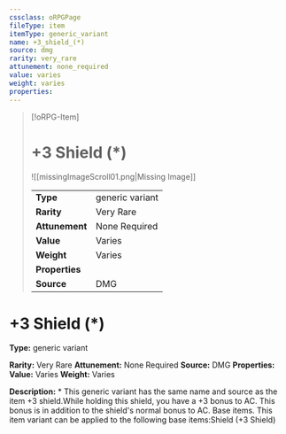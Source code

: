 ```yaml
---
cssclass: oRPGPage
fileType: item
itemType: generic_variant
name: +3_shield_(*)
source: dmg
rarity: very_rare
attunement: none_required
value: varies
weight: varies
properties:
---
```

> [!oRPG-Item]
> # +3 Shield (*)
> ![[missingImageScroll01.png|Missing Image]]
>
> |  |   |
> |:--|---|
> |**Type** | generic variant |
> |**Rarity** | Very Rare |
> | **Attunement** | None Required |
> | **Value** | Varies |
>  | **Weight**| Varies |
>  |**Properties** |  |
> | **Source** | DMG |

#  +3 Shield (*)
**Type:** generic variant

**Rarity:** Very Rare
**Attunement:** None Required
**Source:** DMG
**Properties:**
**Value:** Varies
**Weight:** Varies

**Description:** * This generic variant has the same name and source as the item +3 shield.While holding this shield, you have a +3 bonus to AC. This bonus is in addition to the shield&#39;s normal bonus to AC. Base items. This item variant can be applied to the following base items:Shield (+3 Shield)


